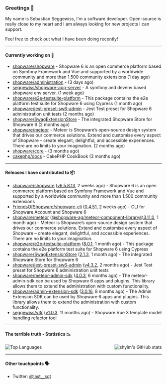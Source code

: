 ### Greetings 👋

My name is Sebastian Seggewiss, I'm a software developer.
Open-source is really close to my heart and I am always looking for new projects I can support.

Feel free to check out what I have been doing recently!

---

#### Currently working on 💪

- [shopware/shopware](https://github.com/shopware/shopware) - Shopware 6 is an open commerce platform based on Symfony Framework and Vue and supported by a worldwide community and more than 1.500 community extensions (1 day ago)
- [shopware/administration](https://github.com/shopware/administration) -  (3 days ago)
- [seggewiss/shopware-app-server](https://github.com/seggewiss/shopware-app-server) - A symfony and devenv based shopware env server. (1 week ago)
- [shopware/e2e-testsuite-platform](https://github.com/shopware/e2e-testsuite-platform) - This package contains the e2e platform test suite for Shopware 6 using Cypress (1 month ago)
- [shopware/jest-preset-sw6-admin](https://github.com/shopware/jest-preset-sw6-admin) - Jest Test preset for Shopware 6 administration unit tests (2 months ago)
- [shopware/SwagExtensionStore](https://github.com/shopware/SwagExtensionStore) - The integrated Shopware Store for Shopware 6 (2 months ago)
- [shopware/meteor](https://github.com/shopware/meteor) - Meteor is Shopware’s open-source design system that drives our commerce solutions. Extend and customise every aspect of Shopware – create elegant, delightful, and accessible experiences. There are no limits to your imagination. (2 months ago)
- [shopware/core](https://github.com/shopware/core) -  (3 months ago)
- [cakephp/docs](https://github.com/cakephp/docs) - CakePHP CookBook (3 months ago)

---

#### Releases I have contributed to 📦

- [shopware/shopware](https://github.com/shopware/shopware) ([v6.5.8.13](https://github.com/shopware/shopware/releases/tag/v6.5.8.13), 2 weeks ago) - Shopware 6 is an open commerce platform based on Symfony Framework and Vue and supported by a worldwide community and more than 1.500 community extensions
- [FriendsOfShopware/shopware-cli](https://github.com/FriendsOfShopware/shopware-cli) ([0.4.51](https://github.com/FriendsOfShopware/shopware-cli/releases/tag/0.4.51), 2 weeks ago) - CLI for Shopware Account and Shopware 6
- [shopware/meteor](https://github.com/shopware/meteor) ([@shopware-ag/meteor-component-library@3.11.0](https://github.com/shopware/meteor/releases/tag/%40shopware-ag/meteor-component-library%403.11.0), 1 month ago) - Meteor is Shopware’s open-source design system that drives our commerce solutions. Extend and customise every aspect of Shopware – create elegant, delightful, and accessible experiences. There are no limits to your imagination.
- [shopware/e2e-testsuite-platform](https://github.com/shopware/e2e-testsuite-platform) ([8.0.1](https://github.com/shopware/e2e-testsuite-platform/releases/tag/8.0.1), 1 month ago) - This package contains the e2e platform test suite for Shopware 6 using Cypress
- [shopware/SwagExtensionStore](https://github.com/shopware/SwagExtensionStore) ([2.1.3](https://github.com/shopware/SwagExtensionStore/releases/tag/2.1.3), 1 month ago) - The integrated Shopware Store for Shopware 6
- [shopware/jest-preset-sw6-admin](https://github.com/shopware/jest-preset-sw6-admin) ([v4.3.2](https://github.com/shopware/jest-preset-sw6-admin/releases/tag/v4.3.2), 2 months ago) - Jest Test preset for Shopware 6 administration unit tests
- [shopware/meteor-admin-sdk](https://github.com/shopware/meteor-admin-sdk) ([4.0.3](https://github.com/shopware/meteor-admin-sdk/releases/tag/4.0.3), 6 months ago) - The meteor-admin-sdk can be used by Shopware 6 apps and plugins. This library allows them to extend the administration with custom functionality.
- [shopware/admin-extension-sdk](https://github.com/shopware/admin-extension-sdk) ([3.0.16](https://github.com/shopware/admin-extension-sdk/releases/tag/3.0.16), 8 months ago) - The Admin Extension SDK can be used by Shopware 6 apps and plugins. This library allows them to extend the administration with custom functionality.
- [seggewiss/v3r](https://github.com/seggewiss/v3r) ([v1.0.3](https://github.com/seggewiss/v3r/releases/tag/v1.0.3), 11 months ago) - Shopware Vue 3 template model handling refactor tool

---

#### The terrible truth - Statistics 📉

<img align="right" alt="shyim's GitHub stats" src="https://github-readme-stats.vercel.app/api?username=seggewiss&count_private=1&show_icons=true&" />

![Top Languages](https://github-readme-stats.vercel.app/api/top-langs/?username=seggewiss)

---

#### Other touchpoints 🗣

- Twitter: [@last__sgt](https://twitter.com/last__sgt)
